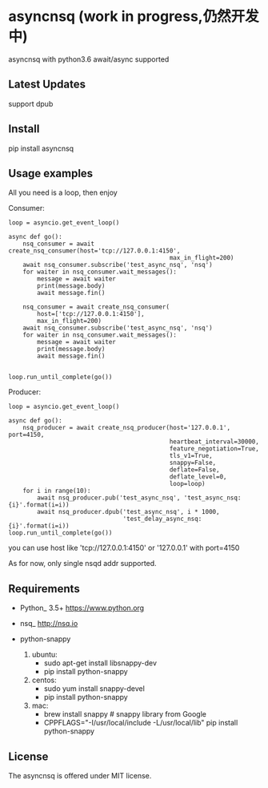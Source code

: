 asyncnsq (work in progress,仍然开发中)
=========================
asyncnsq with python3.6 await/async supported

Latest Updates
--------------

support dpub 


Install
-------------

pip install asyncnsq

Usage examples
--------------

All you need is a loop, then enjoy

Consumer:

    loop = asyncio.get_event_loop()

    async def go():
        nsq_consumer = await create_nsq_consumer(host='tcp://127.0.0.1:4150',
                                                 max_in_flight=200)
        await nsq_consumer.subscribe('test_async_nsq', 'nsq')
        for waiter in nsq_consumer.wait_messages():
            message = await waiter
            print(message.body)
            await message.fin()

        nsq_consumer = await create_nsq_consumer(
            host=['tcp://127.0.0.1:4150'],
            max_in_flight=200)
        await nsq_consumer.subscribe('test_async_nsq', 'nsq')
        for waiter in nsq_consumer.wait_messages():
            message = await waiter
            print(message.body)
            await message.fin()


    loop.run_until_complete(go())

Producer:

    loop = asyncio.get_event_loop()

    async def go():
        nsq_producer = await create_nsq_producer(host='127.0.0.1', port=4150,
                                                 heartbeat_interval=30000,
                                                 feature_negotiation=True,
                                                 tls_v1=True,
                                                 snappy=False,
                                                 deflate=False,
                                                 deflate_level=0,
                                                 loop=loop)
        for i in range(10):
            await nsq_producer.pub('test_async_nsq', 'test_async_nsq:{i}'.format(i=i))
            await nsq_producer.dpub('test_async_nsq', i * 1000,
                                    'test_delay_async_nsq:{i}'.format(i=i))
    loop.run_until_complete(go())

you can use host like 'tcp://127.0.0.1:4150' or '127.0.0.1' with port=4150

As for now, only single nsqd addr supported.

Requirements
------------

* Python_ 3.5+  https://www.python.org
* nsq_  http://nsq.io

* python-snappy
    1. ubuntu:
        - sudo apt-get install libsnappy-dev
        - pip install python-snappy
    2. centos:
        - sudo yum install snappy-devel
        - pip install python-snappy
    3. mac:
        - brew install snappy # snappy library from Google
        - CPPFLAGS="-I/usr/local/include -L/usr/local/lib" pip install python-snappy

License
-------

The asyncnsq is offered under MIT license.
